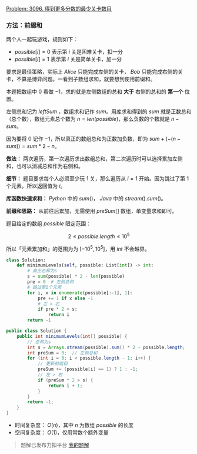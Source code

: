 [Problem: 3096. 得到更多分数的最少关卡数目](https://leetcode.cn/problems/minimum-levels-to-gain-more-points/description/)

### 方法：前缀和

两个人一起玩游戏，规则如下：

- $possible[i]=0$ 表示第 $i$ 关是困难关卡，扣一分
- $possible[i]=1$ 表示第 $i$ 关是简单关卡，加一分

要求是最佳策略，实际上 $Alice$ 只能完成左侧的关卡， $Bob$ 只能完成右侧的关卡，不算是博弈问题。一看到子数组求和，就要想到使用前缀和。

本题把数组中 $0$ 看做 $-1$，求的就是左侧数组的总和 **大于** 右侧的总和的 **第一个** 位置。

左侧总和记为 $leftSum$ ，数组求和记作 $sum$。用库求和得到的 $sum$ 就是正数总和（总个数），数组元素总个数为 $n=len(possible)$，那么负数的个数就是 $n-sum$。

因为要将 $0$ 记作 $-1$，所以真正的数组总和为正数加负数，即为 $sum+(-(n-sum))=sum*2-n$。

**做法：** 两次遍历，第一次遍历求出数组总和，第二次遍历时可以选择累加左侧和，也可以消减总和作为右侧和。

**细节：** 题目要求每个人必须至少玩 $1$ 关，那么遍历从 $i=1$ 开始。因为跳过了第 $1$ 个元素，所以返回值为 $i$。

**库函数快速求和：** $Python$ 中的 $sum()$， $Java$ 中的 $stream().sum()$。

**前缀和思路：** 从前往后累加，无需使用 $preSum[]$ 数组，单变量求和即可。

题目给定的数组 $possible$ 限定范围：

$$
2\leq possible.length\leq 10^5
$$

所以「元素累加和」的范围为为 $[−10^5,10^5]$，用 $int$ 不会越界。

```Python
class Solution:
    def minimumLevels(self, possible: List[int]) -> int:
        # 真正总和为s
        s = sum(possible) * 2 - len(possible)
        pre = 0  # 左侧总和
        # 跳过第1个元素
        for i, x in enumerate(possible[:-1], 1):
            pre += 1 if x else -1
            # 左 > 右
            if pre * 2 > s:
                return i
        return -1
```

```java
public class Solution {
    public int minimumLevels(int[] possible) {
        // 总和为s
        int s = Arrays.stream(possible).sum() * 2 - possible.length;
        int preSum = 0;  // 左侧总和
        for (int i = 0; i < possible.length - 1; i++) {
            // 更新前缀和
            preSum += (possible[i] == 1) ? 1 : -1;
            // 左 > 右
            if (preSum * 2 > s) {
                return i + 1;
            }
        }
        return -1;
    }
}
```

- 时间复杂度： $O(n)$，其中 $n$ 为数组 $possible$ 的长度
- 空间复杂度： $O(1)$，仅用常数个额外变量

> 题解已发布力扣平台 [我的题解](https://leetcode.cn/problems/minimum-levels-to-gain-more-points/solutions/2849757/qian-zhui-he-zhu-yi-xi-jie-by-priceless-z3nl2/)

